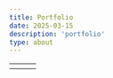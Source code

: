 ```yaml
---
title: Portfolio
date: 2025-03-15
description: 'portfolio'
type: about
---
```


<table>
  <tr>
    <th><body>
	<div class="bee-page-container">
		<div class="bee-row bee-row-1">
			<div class="bee-row-content">
				<div class="bee-col bee-col-1 bee-col-w6">
					<div class="bee-block bee-block-1 bee-image"><img class="bee-center bee-autowidth" src="https://d15k2d11r6t6rl.cloudfront.net/pub/ifps/txgvgisx/dex/2bg/ng9/P1_1.jpeg" style="max-width:250px;" alt=""></div>
				 </div>
				 <div class="bee-col bee-col-2 bee-col-w6">
					<div class="bee-block bee-block-1 bee-image"><img class="bee-center bee-autowidth" src="https://d15k2d11r6t6rl.cloudfront.net/pub/ifps/txgvgisx/1jh/6a2/wzm/P2_2.jpeg" style="max-width:250px;" alt=""></div>
				</div>
			</div>
		</div>
	</div>
</body></th>
    <th><body>
	<div class="bee-page-container">
		<div class="bee-row bee-row-1">
			<div class="bee-row-content">
				<div class="bee-col bee-col-1 bee-col-w6">
					<div class="bee-block bee-block-1 bee-image"><img class="bee-center bee-autowidth" src="https://d15k2d11r6t6rl.cloudfront.net/pub/ifps/txgvgisx/dex/2bg/ng9/P1_1.jpeg" style="max-width:250px;" alt=""></div>
				 </div>
				 <div class="bee-col bee-col-2 bee-col-w6">
					<div class="bee-block bee-block-1 bee-image"><img class="bee-center bee-autowidth" src="https://d15k2d11r6t6rl.cloudfront.net/pub/ifps/txgvgisx/1jh/6a2/wzm/P2_2.jpeg" style="max-width:250px;" alt=""></div>
				</div>
			</div>
		</div>
	</div>
</body></th>
	  </body></th>
    <th><body>
	<div class="bee-page-container">
		<div class="bee-row bee-row-1">
			<div class="bee-row-content">
				<div class="bee-col bee-col-1 bee-col-w6">
					<div class="bee-block bee-block-1 bee-image"><img class="bee-center bee-autowidth" src="https://d15k2d11r6t6rl.cloudfront.net/pub/ifps/txgvgisx/dex/2bg/ng9/P1_1.jpeg" style="max-width:250px;" alt=""></div>
				 </div>
				 <div class="bee-col bee-col-2 bee-col-w6">
					<div class="bee-block bee-block-1 bee-image"><img class="bee-center bee-autowidth" src="https://d15k2d11r6t6rl.cloudfront.net/pub/ifps/txgvgisx/1jh/6a2/wzm/P2_2.jpeg" style="max-width:250px;" alt=""></div>
				</div>
			</div>
		</div>
	</div>
</body></th>
  </tr>
</table>

</body>
</html>





                                
                                
